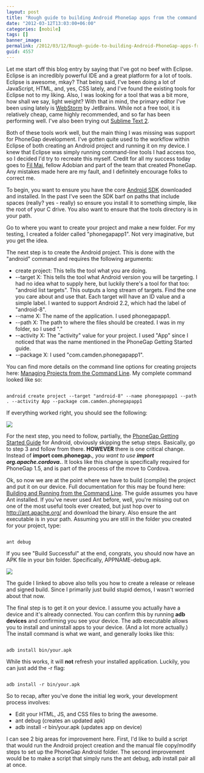 ```yaml
---
layout: post
title: "Rough guide to building Android PhoneGap apps from the command line"
date: "2012-03-12T13:03:00+06:00"
categories: [mobile]
tags: []
banner_image: 
permalink: /2012/03/12/Rough-guide-to-building-Android-PhoneGap-apps-from-the-command-line
guid: 4557
---
```


Let me start off this blog entry by saying that I've got no beef with Eclipse. Eclipse is an incredibly powerful IDE and a great platform for a lot of tools. Eclipse is awesome, mkay? That being said, I've been doing a lot of JavaScript, HTML, and, yes, CSS lately, and I've found the existing tools for Eclipse not to my liking. Also, I was looking for a tool that was a bit more, how shall we say, light weight? With that in mind, the primary editor I've been using lately is <a href="http://www.jetbrains.com/webstorm/">WebStorm</a> by JetBrains. While not a free tool, it is relatively cheap, came highly recommended, and so far has been performing well. I've also been trying out <a href="http://www.sublimetext.com/2">Sublime Text 2</a>. 

<p/>
<!--more-->
Both of these tools work well, but the main thing I was missing was support for PhoneGap development. I've gotten quite used to the workflow within Eclipse of both creating an Android project and running it on my device. I knew that Eclipse was simply running command-line tools I had access too, so I decided I'd try to recreate this myself. Credit for all my success today goes to <a href="http://filmaj.ca/">Fil Maj</a>, fellow Adobian and part of the team that created PhoneGap. Any mistakes made here are my fault, and I definitely encourage folks to correct me.

<p/>

To begin, you want to ensure you have the core <a href="http://developer.android.com/sdk/index.html">Android SDK</a> downloaded and installed. In the past I've seen the SDK barf on paths that include spaces (really? yes - really) so ensure you install it to something simple, like the root of your C drive.  You also want to ensure that the tools directory is in your path.

<p/>

Go to where you want to create your project and make a new folder. For my testing, I created a folder called "phonegapapp1". Not very imaginative, but you get the idea. 

<p/>

The next step is to create the Android project. This is done with the "android" command and requires the following arguments:

<p/>

<ul>
<li>create project: This tells the tool what you are doing.
<li>--target X: This tells the tool what Android version you will be targeting. I had no idea what to supply here, but luckily there's a tool for that too: "android list targets". This outputs a long stream of targets. Find the one you care about and use that. Each target will have an ID value and a simple label. I wanted to support Android 2.2, which had the label of "android-8".
<li>--name X: The name of the application. I used phonegapapp1.
<li>--path X: The path to where the files should be created. I was in my folder, so I used "."
<li>--activity X: The "activity" value for your project. I used "App" since I noticed that was the name mentioned in the PhoneGap Getting Started guide.
<li>--package X: I used "com.camden.phonegapapp1". 
</ul>

<p/>

You can find more details on the command line options for creating projects here: <a href="http://developer.android.com/guide/developing/projects/projects-cmdline.html">Managing Projects from the Command Line</a>. My complete command looked like so:

<p/>

<code>
android create project --target "android-8" --name phonegapapp1 --path . --activity App --package com.camden.phonegapapp1
</code>

<p/>

If everything worked right, you should see the following:

<p/>

<img src="https://static.raymondcamden.com/images/ScreenClip41.png" />
<p/>

For the next step, you need to follow, partially, the <a href="http://phonegap.com/start#android">PhoneGap Getting Started Guide</a> for Android, obviously skipping the setup steps. Basically, go to step 3 and follow from there. <b>HOWEVER</b> there is one critical change. Instead of <b>import com.phonegap.*</b>, you want to use <b>import org.apache.cordova.*</b>. It looks like this change is specifically required for PhoneGap 1.5, and is part of the process of the move to Cordova. 

<p/>

Ok, so now we are at the point where we have to build (compile) the project and put it on our device. Full documentation for this may be found here: <a href="http://developer.android.com/guide/developing/building/building-cmdline.html">Building and Running from the Command Line</a>. The guide assumes you have Ant installed. If you've never used Ant before, well, you're missing out on one of the most useful tools ever created, but just hop over to <a href="http://ant.apache.org/">http://ant.apache.org/</a> and download the binary. Also ensure the ant executable is in your path. Assuming you are still in the folder you created for your project, type:

<p/>

<code>
ant debug
</code>

<p/>

If you see "Build Successful" at the end, congrats, you should now have an APK file in your bin folder. Specifically, APPNAME-debug.apk. 

<p/>

<img src="https://static.raymondcamden.com/images/ScreenClip42.png" />

The guide I linked to above also tells you how to create a release or release and signed build. Since I primarily just build stupid demos, I wasn't worried about that now. 

<p/>

The final step is to get it on your device. I assume you actually have a device and it's already connected. You can confirm this by running <b>adb devices</b> and confirming you see your device. The adb executable allows you to install and uninstall apps to your device. (And a lot more actually.) The install command is what we want, and generally looks like this:

<p/>

<code>
adb install bin/your.apk
</code>

<p/>

While this works, it will <b>not</b> refresh your installed application. Luckily, you can just add the -r flag:

<p/>

<code>
adb install -r bin/your.apk
</code>

<p/>

So to recap, after you've done the initial leg work, your development process involves:

<p/>

<ul>
<li>Edit your HTML, JS, and CSS files to bring the awesome.
<li>ant debug (creates an updated apk)
<li>adb install -r bin/your.apk (updates app on device)
</ul>

<p/>

I can see 2 big areas for improvement here. First, I'd like to build a script that would run the Android project creation and the manual file copy/modify steps to set up the PhoneGap Android folder. The second improvement would be to make a script that simply runs the ant debug, adb install pair all at once.